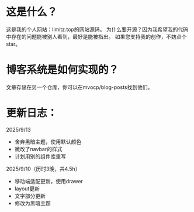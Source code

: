 # 这是什么？
这是我的个人网站：limitz.top的网站源码。
为什么要开源？因为我希望我的代码中存在的问题能被别人看到，最好是能被指出。
如果您支持我的创作，不妨点个star。

# 博客系统是如何实现的？
文章存储在另一个仓库，你可以在mvocp/blog-posts找到他们。

# 更新日志：
2025/9/13
- 舍弃黑暗主题，使用默认颜色
- 微改了navbar的样式
- 计划用别的组件库重写

2025/9/10（历时3晚，共4.5h）
- 移动端适配更新，使用drawer
- layout更新
- 文字部分更新
- 修改为黑暗主题